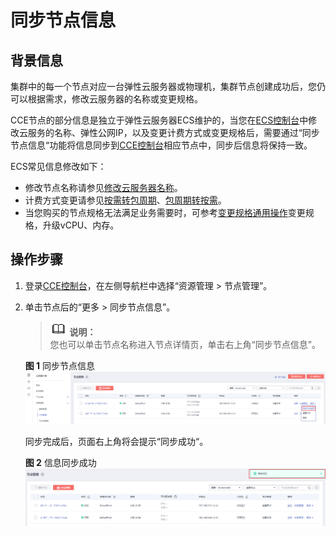 # 同步节点信息<a name="cce_01_0184"></a>

## 背景信息<a name="section2175132617712"></a>

集群中的每一个节点对应一台弹性云服务器或物理机，集群节点创建成功后，您仍可以根据需求，修改云服务器的名称或变更规格。

CCE节点的部分信息是独立于弹性云服务器ECS维护的，当您在[ECS控制台](https://console.huaweicloud.com/ecm/?locale=zh-cn#/ecs/manager/vmList)中修改云服务的名称、弹性公网IP，以及变更计费方式或变更规格后，需要通过“同步节点信息“功能将信息同步到[CCE控制台](https://console.huaweicloud.com/cce2.0/?utm_source=helpcenter)相应节点中，同步后信息将保持一致。

ECS常见信息修改如下：

-   修改节点名称请参见[修改云服务器名称](https://support.huaweicloud.com/usermanual-ecs/ecs_03_0145.html)。
-   计费方式变更请参见[按需转包周期](https://support.huaweicloud.com/usermanual-ecs/ecs_03_0110.html)、[包周期转按需](https://support.huaweicloud.com/usermanual-ecs/ecs_03_0111.html)。
-   当您购买的节点规格无法满足业务需要时，可参考[变更规格通用操作](https://support.huaweicloud.com/usermanual-ecs/zh-cn_topic_0013771092.html)变更规格，升级vCPU、内存。

## 操作步骤<a name="section2076543461216"></a>

1.  登录[CCE控制台](https://console.huaweicloud.com/cce2.0/?utm_source=helpcenter)，在左侧导航栏中选择“资源管理 \> 节点管理”。
2.  单击节点后的“更多 \> 同步节点信息”。

    >![](public_sys-resources/icon-note.gif) **说明：**   
    >您也可以单击节点名称进入节点详情页，单击右上角“同步节点信息”。  

    **图 1**  同步节点信息<a name="fig148381932154014"></a>  
    ![](figures/同步节点信息.png "同步节点信息")

    同步完成后，页面右上角将会提示“同步成功“。

    **图 2**  信息同步成功<a name="fig19606134743515"></a>  
    ![](figures/信息同步成功.png "信息同步成功")


